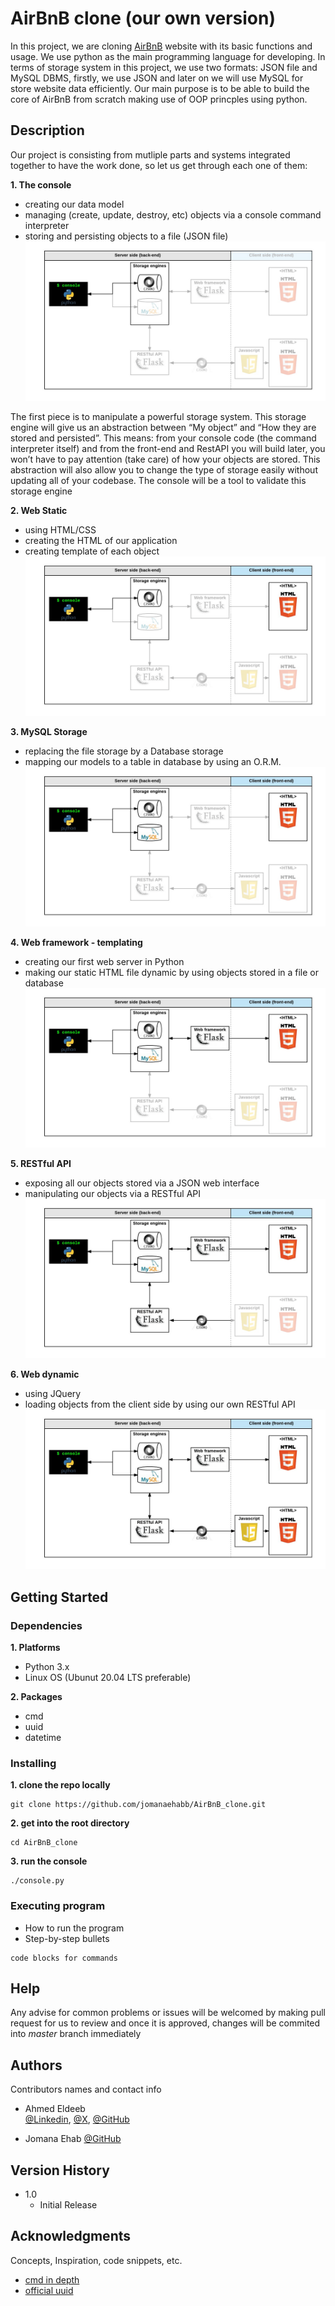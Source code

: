 # AirBnB clone (our own version)

In this project, we are cloning [AirBnB](https://www.airbnb.com/) website with its basic functions and usage.
We use python as the main programming language for developing.
In terms of storage system in this project, we use two formats: JSON file and MySQL DBMS, firstly, we use JSON and later on we will use MySQL for store website data efficiently.
Our main purpose is to be able to build the core of AirBnB from scratch making use of OOP princples using python. 

## Description

Our project is consisting from mutliple parts and systems integrated together to have the work done, so let us get through each one of them:    

**1. The console**
- creating our data model
- managing (create, update, destroy, etc) objects via a console command interpreter
- storing and persisting objects to a file (JSON file)      
![first-img](./imgs/first.png)

The first piece is to manipulate a powerful storage system. This storage engine will give us an abstraction between “My object” and “How they are stored and persisted”. This means: from your console code (the command interpreter itself) and from the front-end and RestAPI you will build later, you won’t have to pay attention (take care) of how your objects are stored.
This abstraction will also allow you to change the type of storage easily without updating all of your codebase.
The console will be a tool to validate this storage engine

**2. Web Static**
- using HTML/CSS
- creating the HTML of our application
- creating template of each object
![second-img](./imgs/second.png)

**3. MySQL Storage**
- replacing the file storage by a Database storage
- mapping our models to a table in database by using an O.R.M.
![third-img](./imgs/third.png)

**4. Web framework - templating**
- creating our first web server in Python
- making our static HTML file dynamic by using objects stored in a file or database
![fourth-img](./imgs/fourth.png)

**5. RESTful API**
- exposing all our objects stored via a JSON web interface
- manipulating our objects via a RESTful API
![fifth-img](./imgs/fifth.png)

**6. Web dynamic**
- using JQuery
- loading objects from the client side by using our own RESTful API
![sixth-img](./imgs/sixth.png)


## Getting Started

### Dependencies

**1. Platforms**
- Python 3.x
- Linux OS (Ubunut 20.04 LTS preferable)


**2. Packages**
- cmd
- uuid
- datetime


### Installing

**1. clone the repo locally**
```
git clone https://github.com/jomanaehabb/AirBnB_clone.git
```
**2. get into the root directory**
```
cd AirBnB_clone
```
**3. run the console**
```
./console.py
```

### Executing program

* How to run the program
* Step-by-step bullets
```
code blocks for commands
```

## Help

Any advise for common problems or issues will be welcomed by making pull request for us to review and once it is approved, changes will be commited into *master* branch immediately
<!-- ```
command to run if program contains helper info
``` -->

## Authors

Contributors names and contact info

* Ahmed Eldeeb  
 [@Linkedin](https://www.linkedin.com/in/ahmedsabrieldeeb/), [@X](https://twitter.com/AhmedEl52390142), [@GitHub](https://github.com/ahmedsabrieldeeb)

* Jomana Ehab
[@GitHub](https://github.com/jomanaehabb)


## Version History

* 1.0
    * Initial Release

<!-- ## License

This project is licensed under the [NAME HERE] License - see the LICENSE.md file for details -->

## Acknowledgments

Concepts, Inspiration, code snippets, etc.
* [cmd in depth](http://pymotw.com/2/cmd/)
* [official uuid](https://docs.python.org/3.8/library/uuid.html)
